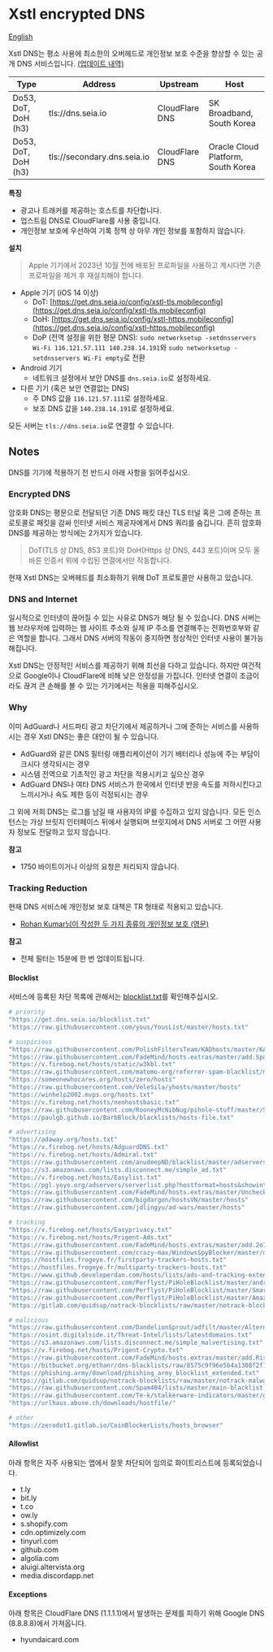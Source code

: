 # Xstl encrypted DNS

[English](/README.md)

Xstl DNS는 평소 사용에 최소한의 오버헤드로 개인정보 보호 수준을 향상할 수 있는 공개 DNS 서비스입니다. [(업데이트 내역)](/updates/index.md)

| Type                | Address                     | Upstream                             | Host                               |
|---------------------|-----------------------------|--------------------------------------|------------------------------------|
| Do53, DoT, DoH (h3) | tls://dns.seia.io           | CloudFlare DNS                       | SK Broadband, South Korea          |
| Do53, DoT, DoH (h3) | tls://secondary.dns.seia.io | CloudFlare DNS                       | Oracle Cloud Platform, South Korea |

**특징**

- 광고나 트래커를 제공하는 호스트를 차단합니다.
- 업스트림 DNS로 CloudFlare를 사용 중입니다.
- 개인정보 보호에 우선하여 기록 정책 상 아무 개인 정보를 포함하지 않습니다.

**설치**

> Apple 기기에서 2023년 10월 전에 배포된 프로파일을 사용하고 계시다면 기존 프로파일을 제거 후 재설치해야 합니다.

- Apple 기기 (iOS 14 이상)
  - DoT: [https://get.dns.seia.io/config/xstl-tls.mobileconfig](https://get.dns.seia.io/config/xstl-tls.mobileconfig)
  - DoH: [https://get.dns.seia.io/config/xstl-https.mobileconfig](https://get.dns.seia.io/config/xstl-https.mobileconfig)
  - DoP (전역 설정을 위한 평문 DNS): `sudo networksetup -setdnsservers Wi-Fi 116.121.57.111 140.238.14.191`와 `sudo networksetup -setdnsservers Wi-Fi empty`로 전환
- Android 기기
  - 네트워크 설정에서 보안 DNS를 `dns.seia.io`로 설정하세요.
- 다른 기기 (혹은 보안 연결없는 DNS)
  - 주 DNS 값을 `116.121.57.111`로 설정하세요.
  - 보조 DNS 값을 `140.238.14.191`로 설정하세요.

모든 서버는 `tls://dns.seia.io`로 연결할 수 있습니다.

## Notes

DNS를 기기에 적용하기 전 반드시 아래 사항을 읽어주십시오.

### Encrypted DNS

암호화 DNS는 평문으로 전달되던 기존 DNS 패킷 대신 TLS 터널 혹은 그에 준하는 프로토콜로 패킷을 감싸 인터넷 서비스 제공자에게서 DNS 쿼리를 숨깁니다.
흔히 암호화 DNS를 제공하는 방식에는 2가지가 있습니다.

> DoT(TLS 상 DNS, 853 포트)와 DoH(Https 상 DNS, 443 포트)이며 모두 올바른 인증서 위에 수립된 연결에서만 작동합니다.

현재 Xstl DNS는 오버헤드를 최소화하기 위해 DoT 프로토콜만 사용하고 있습니다.

### DNS and Internet

일시적으로 인터넷이 끊어질 수 있는 사유로 DNS가 해당 될 수 있습니다.
DNS 서버는 웹 브라우저에 입력하는 웹 사이트 주소와 실제 IP 주소를 연결해주는 전화번호부와 같은 역할을 합니다.
그래서 DNS 서버의 작동이 중지하면 정상적인 인터넷 사용이 불가능해집니다.

Xstl DNS는 안정적인 서비스를 제공하기 위해 최선을 다하고 있습니다.
하지만 여건적으로 Google이나 CloudFlare에 비해 낮은 안정성을 가집니다.
인터넷 연결이 조금이라도 끊겨 큰 손해를 볼 수 있는 기기에서는 적용을 피해주십시오.

### Why

이미 AdGuard나 서드파티 광고 차단기에서 제공하거나 그에 준하는 서비스를 사용하시는 경우 Xstl DNS는 좋은 대안이 될 수 있습니다.

- AdGuard와 같은 DNS 필터링 애플리케이션이 기기 배터리나 성능에 주는 부담이 크시다 생각되시는 경우
- 시스템 전역으로 기초적인 광고 차단을 적용시키고 싶으신 경우
- AdGuard DNS나 여타 DNS 서비스가 한국에서 인터넷 반응 속도를 저하시킨다고 느끼시거나 속도 제한 등이 걱정되시는 경우

그 외에 저희 DNS는 로그를 남길 때 사용자의 IP를 수집하고 있지 않습니다.
모든 인스턴스는 가상 브릿지 인터페이스 뒤에서 실행되며 브릿지에서 DNS 서버로 그 어떤 사용자 정보도 전달하고 있지 않습니다.

**참고**

- 1750 바이트이거나 이상의 요청은 처리되지 않습니다.

### Tracking Reduction

현재 DNS 서비스에 개인정보 보호 대책은 TR 형태로 적용되고 있습니다.

- [Rohan Kumar님이 작성한 두 가지 종류의 개인정보 보호 (영문)](https://seirdy.one/posts/2022/06/25/two-types-of-privacy/)

**참고**

- 전체 필터는 15분에 한 번 업데이트됩니다.

#### Blocklist

서비스에 등록된 차단 목록에 관해서는 [blocklist.txt](/blocklist.txt)를 확인해주십시오.

```bash
# priority
"https://get.dns.seia.io/blocklist.txt"
"https://raw.githubusercontent.com/yous/YousList/master/hosts.txt"

# suspicious
"https://raw.githubusercontent.com/PolishFiltersTeam/KADhosts/master/KADhosts.txt"
"https://raw.githubusercontent.com/FadeMind/hosts.extras/master/add.Spam/hosts"
"https://v.firebog.net/hosts/static/w3kbl.txt"
"https://raw.githubusercontent.com/matomo-org/referrer-spam-blacklist/master/spammers.txt"
"https://someonewhocares.org/hosts/zero/hosts"
"https://raw.githubusercontent.com/VeleSila/yhosts/master/hosts"
"https://winhelp2002.mvps.org/hosts.txt"
"https://v.firebog.net/hosts/neohostsbasic.txt"
"https://raw.githubusercontent.com/RooneyMcNibNug/pihole-stuff/master/SNAFU.txt"
"https://paulgb.github.io/BarbBlock/blacklists/hosts-file.txt"

# advertising
"https://adaway.org/hosts.txt"
"https://v.firebog.net/hosts/AdguardDNS.txt"
"https://v.firebog.net/hosts/Admiral.txt"
"https://raw.githubusercontent.com/anudeepND/blacklist/master/adservers.txt"
"https://s3.amazonaws.com/lists.disconnect.me/simple_ad.txt"
"https://v.firebog.net/hosts/Easylist.txt"
"https://pgl.yoyo.org/adservers/serverlist.php?hostformat=hosts&showintro=0&mimetype=plaintext"
"https://raw.githubusercontent.com/FadeMind/hosts.extras/master/UncheckyAds/hosts"
"https://raw.githubusercontent.com/bigdargon/hostsVN/master/hosts"
"https://raw.githubusercontent.com/jdlingyu/ad-wars/master/hosts"

# tracking
"https://v.firebog.net/hosts/Easyprivacy.txt"
"https://v.firebog.net/hosts/Prigent-Ads.txt"
"https://raw.githubusercontent.com/FadeMind/hosts.extras/master/add.2o7Net/hosts"
"https://raw.githubusercontent.com/crazy-max/WindowsSpyBlocker/master/data/hosts/spy.txt"
"https://hostfiles.frogeye.fr/firstparty-trackers-hosts.txt"
"https://hostfiles.frogeye.fr/multiparty-trackers-hosts.txt"
"https://www.github.developerdan.com/hosts/lists/ads-and-tracking-extended.txt"
"https://raw.githubusercontent.com/Perflyst/PiHoleBlocklist/master/android-tracking.txt"
"https://raw.githubusercontent.com/Perflyst/PiHoleBlocklist/master/SmartTV.txt"
"https://raw.githubusercontent.com/Perflyst/PiHoleBlocklist/master/AmazonFireTV.txt"
"https://gitlab.com/quidsup/notrack-blocklists/raw/master/notrack-blocklist.txt"

# malicious
"https://raw.githubusercontent.com/DandelionSprout/adfilt/master/Alternate%20versions%20Anti-Malware%20List/AntiMalwareHosts.txt"
"https://osint.digitalside.it/Threat-Intel/lists/latestdomains.txt"
"https://s3.amazonaws.com/lists.disconnect.me/simple_malvertising.txt"
"https://v.firebog.net/hosts/Prigent-Crypto.txt"
"https://raw.githubusercontent.com/FadeMind/hosts.extras/master/add.Risk/hosts"
"https://bitbucket.org/ethanr/dns-blacklists/raw/8575c9f96e5b4a1308f2f12394abd86d0927a4a0/bad_lists/Mandiant_APT1_Report_Appendix_D.txt"
"https://phishing.army/download/phishing_army_blocklist_extended.txt"
"https://gitlab.com/quidsup/notrack-blocklists/raw/master/notrack-malware.txt"
"https://raw.githubusercontent.com/Spam404/lists/master/main-blacklist.txt"
"https://raw.githubusercontent.com/Te-k/stalkerware-indicators/master/generated/hosts"
"https://urlhaus.abuse.ch/downloads/hostfile/"

# other
"https://zerodot1.gitlab.io/CoinBlockerLists/hosts_browser"
```

#### Allowlist

아래 항목은 자주 사용되는 앱에서 잘못 차단되어 임의로 화이트리스트에 등록되었습니다.

- t.ly
- bit.ly
- t.co
- ow.ly
- s.shopify.com
- cdn.optimizely.com
- tinyurl.com
- github.com
- algolia.com
- aluigi.altervista.org
- media.discordapp.net

#### Exceptions

아래 항목은 CloudFlare DNS (1.1.1.1)에서 발생하는 문제를 피하기 위해 Google DNS (8.8.8.8)에서 가져옵니다.

- hyundaicard.com

